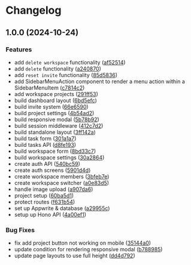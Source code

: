 # Changelog

## 1.0.0 (2024-10-24)


### Features

* add `delete workspace` functionality ([af52514](https://github.com/TheoEwzZer/jira-clone/commit/af525144c43a879c05ca379653d18818b19b69f2))
* add `delete` functionality ([a240870](https://github.com/TheoEwzZer/jira-clone/commit/a240870c3f3479559121bb35ee610ba7257aac12))
* add `reset invite` functionality ([85d5836](https://github.com/TheoEwzZer/jira-clone/commit/85d58369573fc29050b1578219b81176034b1b7c))
* add SidebarMenuAction component to render a menu action within a SidebarMenuItem ([c7814c2](https://github.com/TheoEwzZer/jira-clone/commit/c7814c2aa358dfa41142d68ce449381901e9b76d))
* add workspace projects ([291ff53](https://github.com/TheoEwzZer/jira-clone/commit/291ff530552239982a5e1168cc21f4b45a9e805b))
* build dashboard layout ([6bd5efc](https://github.com/TheoEwzZer/jira-clone/commit/6bd5efcf32237dc1b7068f3227c8fcdecfac971f))
* build invite system ([66e6590](https://github.com/TheoEwzZer/jira-clone/commit/66e65905dff8d40e660feff957ed222eece37a6e))
* build project settings ([4b54ad2](https://github.com/TheoEwzZer/jira-clone/commit/4b54ad2350b608628c465b6d01a2e8037bdfde12))
* build responsive modal ([5b78b92](https://github.com/TheoEwzZer/jira-clone/commit/5b78b92f1406b1824ad77aa28e942a527547359d))
* build session middleware ([412c7d2](https://github.com/TheoEwzZer/jira-clone/commit/412c7d245b68c4732ab5863b485c71c273b96144))
* build standalone layout ([3ff142a](https://github.com/TheoEwzZer/jira-clone/commit/3ff142a55f4ce7be4291eccb8ba726a572670835))
* build task form ([301a1a7](https://github.com/TheoEwzZer/jira-clone/commit/301a1a798346682ae3bbb411065be188f39a1ee3))
* build tasks API ([d8fe193](https://github.com/TheoEwzZer/jira-clone/commit/d8fe19325083572e1f6e93680db283abb8bbd1c6))
* build workspace form ([8bd33c7](https://github.com/TheoEwzZer/jira-clone/commit/8bd33c7724ccd10aff4cb06c2301d1afadc7ccf4))
* build workspace settings ([30a2864](https://github.com/TheoEwzZer/jira-clone/commit/30a28641b9d8973cb066244308a11f8e2380376b))
* create auth API ([540bc59](https://github.com/TheoEwzZer/jira-clone/commit/540bc599f9c81b10fc7cfcc48b53bd349abd98b3))
* create auth screens ([5901d4d](https://github.com/TheoEwzZer/jira-clone/commit/5901d4d282e6383c0e5a1c4a23b30156d3107cba))
* create workspace members ([3bfeb7e](https://github.com/TheoEwzZer/jira-clone/commit/3bfeb7e4ffd0edcb0c9b1062e54947c793e43217))
* create workspace switcher ([a0e83d5](https://github.com/TheoEwzZer/jira-clone/commit/a0e83d5db9f287d0720dd1793fd35196c23d5721))
* handle image upload ([a907da6](https://github.com/TheoEwzZer/jira-clone/commit/a907da6c3516e25d6327d5b27e7add9761cfbc57))
* project setup ([60ba5d1](https://github.com/TheoEwzZer/jira-clone/commit/60ba5d179fd6ea98f1620c34a61ded44f4ea4aa4))
* protect routes ([f631b54](https://github.com/TheoEwzZer/jira-clone/commit/f631b543fc692e917f7dde975ac2d9ed717f3d30))
* set up Appwrite & database ([a29955c](https://github.com/TheoEwzZer/jira-clone/commit/a29955c154f6cbe82a30b4d8ded6ffa78861c6e0))
* setup up Hono API ([4a00ef1](https://github.com/TheoEwzZer/jira-clone/commit/4a00ef16e649f67a04ef3e7910fa30291cb9bbd5))


### Bug Fixes

* fix add project button not working on mobile ([35144a0](https://github.com/TheoEwzZer/jira-clone/commit/35144a0e7a8e97158b8c835ca5c879156484da15))
* update condition for rendering responsive modal ([b788985](https://github.com/TheoEwzZer/jira-clone/commit/b788985044604ffdf81ef56e2220134fac1acd1e))
* update page layouts to use full height ([dd4d792](https://github.com/TheoEwzZer/jira-clone/commit/dd4d7926fad19d701a4cbb84830e16231c2a819a))
